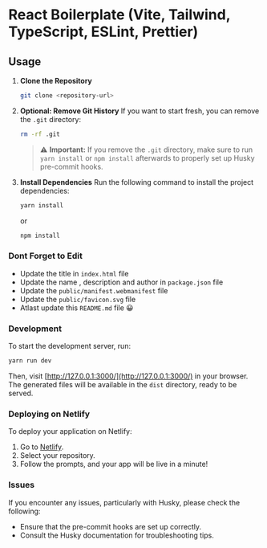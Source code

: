 # React Boilerplate (Vite, Tailwind, TypeScript, ESLint, Prettier)

## Usage

1. **Clone the Repository**

   ```bash
   git clone <repository-url>
   ```

2. **Optional: Remove Git History**
   If you want to start fresh, you can remove the `.git` directory:
   ```bash
   rm -rf .git
   ```
   > ⚠️ **Important:** If you remove the `.git` directory, make sure to run `yarn install` or `npm install` afterwards to properly set up Husky pre-commit hooks.
3. **Install Dependencies**
   Run the following command to install the project dependencies:
   ```bash
   yarn install
   ```
   or
   ```bash
   npm install
   ```

### Dont Forget to Edit

- Update the title in `index.html` file
- Update the name , description and author in `package.json` file
- Update the `public/manifest.webmanifest` file
- Update the `public/favicon.svg` file
- Atlast update this `README.md` file 😀

### Development

To start the development server, run:

```bash
yarn run dev
```

Then, visit [http://127.0.0.1:3000/](http://127.0.0.1:3000/) in your browser. The generated files will be available in the `dist` directory, ready to be served.

### Deploying on Netlify

To deploy your application on Netlify:

1. Go to [Netlify](https://app.netlify.com/start).
2. Select your repository.
3. Follow the prompts, and your app will be live in a minute!

### Issues

If you encounter any issues, particularly with Husky, please check the following:

- Ensure that the pre-commit hooks are set up correctly.
- Consult the Husky documentation for troubleshooting tips.
